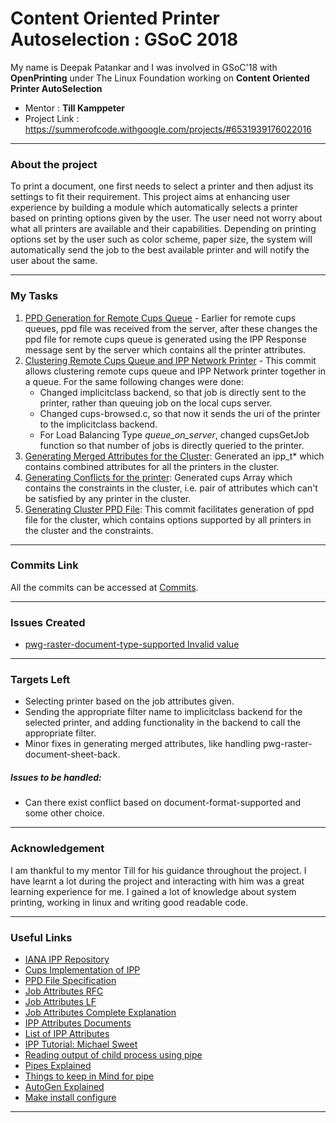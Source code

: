 # Content Oriented Printer Autoselection : GSoC 2018

My name is Deepak Patankar and  I was involved in GSoC'18 with **OpenPrinting** under The Linux Foundation working on **Content Oriented Printer AutoSelection**

  - Mentor : **Till Kamppeter**
  - Project Link : https://summerofcode.withgoogle.com/projects/#6531939176022016

***
### About the project
To print a document, one first needs to select a printer and then adjust its settings to fit their requirement. This project aims at enhancing user experience by building a module which automatically selects a printer based on printing options given by the user. The user need not worry about what all printers are available and their capabilities. Depending on printing options set by the user such as color scheme, paper size, the system will automatically send the job to the best available printer and will notify the user about the same.
***
### My Tasks

1. [PPD Generation for Remote Cups Queue] - Earlier for remote cups queues, ppd file was received from the server, after these changes the ppd file for remote cups queue is generated using the IPP Response message sent by the server which contains all the printer attributes.   
2. [Clustering Remote Cups Queue and IPP Network Printer] - This commit allows clustering remote cups queue and IPP Network printer together in a queue. For the same following changes were done:
    * Changed implicitclass backend, so that job is directly sent to the printer, rather than queuing job on the local cups server.
    * Changed cups-browsed.c, so that now it sends the uri of the printer to the implicitclass backend.
    * For Load Balancing Type *queue_on_server*, changed cupsGetJob function so that number of jobs is directly queried to the printer.
3. [Generating Merged Attributes for the Cluster]: Generated an ipp_t* which contains combined attributes for all the printers in the cluster.
4. [Generating Conflicts for the printer]: Generated cups Array which contains the constraints in the cluster, i.e. pair of attributes which can't be satisfied by any printer in the cluster.
5. [Generating Cluster PPD File]: This commit facilitates generation of ppd file for the cluster, which contains options supported by all printers in the cluster and the constraints. 
***
### Commits Link

All the commits can be accessed at [Commits](https://github.com/deepak0405/cups-filters/commits?author=deepak0405).
***
### Issues Created
- [pwg-raster-document-type-supported Invalid value](https://github.com/istopwg/ippsample/issues/156#issuecomment-411157280)
***

### Targets Left
- Selecting printer based on the job attributes given.
- Sending the appropriate filter name to implicitclass backend for the selected printer, and adding functionality in the backend to call the appropriate filter.
- Minor fixes in generating merged attributes, like handling pwg-raster-document-sheet-back.

##### Issues to be handled:
- Can there exist conflict based on document-format-supported and some other choice.
***
### Acknowledgement
I am thankful to my mentor Till  for his guidance throughout the project. I have learnt a lot during the project and interacting with him was a great learning experience for me. I gained a lot of knowledge about system printing, working in linux and writing good readable code.
***

### Useful Links
- [IANA IPP Repository](https://www.iana.org/assignments/ipp-registrations/ipp-registrations.xml)
- [Cups Implementation of IPP](https://www.cups.org/doc/spec-ipp.html)
- [PPD File Specification](https://www-cdf.fnal.gov/offline/PostScript/5003.PPD_Spec_v4.3.pdf)
- [Job Attributes RFC](https://tools.ietf.org/html/rfc2911#section-4.2)
- [Job Attributes LF](http://ftp.linux-foundation.org/pub/openprinting/jobticket/IPP_Mapping/IPP%20Attributes%20for%20Job%20Creation%20operation.pdf)
- [Job Attributes Complete Explanation](http://ftp.pwg.org/pub/pwg/candidates/cs-ippprodprint10-20010212-5100.3.pdf)
- [IPP Attributes Documents](https://tools.ietf.org/html/rfc8011#section-5.2)
- [List of IPP Attributes](https://www.pwg.org/ipp/ipp-registrations.xml)
- [IPP Tutorial: Michael Sweet](https://ftp.pwg.org/pub/pwg/ipp/wd/wd-ippguide-20180430.html)
- [Reading output of child process using pipe](http://www.microhowto.info/howto/capture_the_output_of_a_child_process_in_c.html)
- [Pipes Explained](https://stackoverflow.com/questions/11635219/dup2-dup-why-would-i-need-to-duplicate-a-file-descriptor)
- [Things to keep in Mind for pipe](https://stackoverflow.com/questions/29154056/redirect-stdout-to-a-file/29154328#29154328)
- [AutoGen Explained](http://inti.sourceforge.net/tutorial/libinti/autotoolsproject.html)
- [Make install configure](https://thoughtbot.com/blog/the-magic-behind-configure-make-make-install)
***
   [PPD Generation for Remote Cups Queue]:<https://github.com/deepak0405/cups-filters/commit/683d3acb984360b1516e20404497462a7e4f6455>
   [Clustering Remote Cups Queue and IPP Network Printer]: <https://github.com/deepak0405/cups-filters/commit/f7fec6a34dccf82a88e3ecce05eb40f016594829>
[Generating Merged Attributes for the Cluster]: <https://github.com/deepak0405/cups-filters/commit/365990aec31a6f92fe58e0d60113e0932098c526>

   [Generating Conflicts for the printer]: <https://github.com/deepak0405/cups-filters/commit/8c9e18971a3d42af90695f899284620656310140>
   [Generating Cluster PPD File]: <https://github.com/deepak0405/cups-filters/commit/8c9e18971a3d42af90695f899284620656310140>
   [Calling filters: you can directly use function from schedular to call the filter]: <https://wiki.debian.org/ThecupsfilterUtility>
   
  
